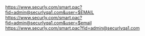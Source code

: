https://www.securly.com/smart.pac?fid=admin@securlyqa1.com&user=$EMAIL
https://www.securly.com/smart.pac?fid=admin@securlyqa1.com&user=$email
https://www.securly.com/smart.pac?fid=admin@securlyqa1.com